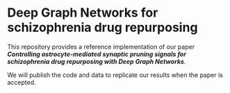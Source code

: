 # Deep Graph Networks for schizophrenia drug repurposing
This repository provides a reference implementation of our paper ***Controlling astrocyte-mediated synaptic pruning signals for schizophrenia drug repurposing with Deep Graph Networks***.

We will publish the code and data to replicate our results when the paper is accepted.
